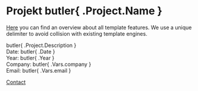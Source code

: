# Projekt butler{ .Project.Name }

[Here](https://golang.org/pkg/text/template/) you can find an overview about all template features. We use a unique delimiter to avoid collision with existing template engines.

butler{ .Project.Description }
<br>
Date: butler{ .Date }
<br>
Year: butler{ .Year }
<br>
Company: butler{ .Vars.company }
<br>
Email: butler{ .Vars.email }


<a href="mailto:butler{ .Vars.email }">Contact</a>
